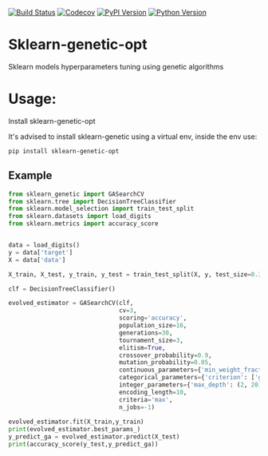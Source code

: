 [![Build Status](https://www.travis-ci.com/rodrigo-arenas/Sklearn-genetic-opt.svg?branch=master)](https://www.travis-ci.com/rodrigo-arenas/Sklearn-genetic-opt)
[![Codecov](https://codecov.io/gh/rodrigo-arenas/Sklearn-genetic-opt/branch/master/graphs/badge.svg?branch=master&service=github)](https://codecov.io/github/rodrigo-arenas/Sklearn-genetic-opt?branch=master)
[![PyPI Version](https://badge.fury.io/py/sklearn-genetic-opt.svg)](https://badge.fury.io/py/sklearn-genetic-opt)
[![Python Version](https://img.shields.io/badge/python-3.6%20%7C%203.7%20%7C%203.8%20%7C%203.9-blue)](https://www.python.org/downloads/)

# Sklearn-genetic-opt
Sklearn models hyperparameters tuning using genetic algorithms

# Usage:
Install sklearn-genetic-opt

It's advised to install sklearn-genetic using a virtual env, inside the env use:

```
pip install sklearn-genetic-opt
```

## Example

```python
from sklearn_genetic import GASearchCV
from sklearn.tree import DecisionTreeClassifier
from sklearn.model_selection import train_test_split
from sklearn.datasets import load_digits
from sklearn.metrics import accuracy_score


data = load_digits() 
y = data['target']
X = data['data'] 

X_train, X_test, y_train, y_test = train_test_split(X, y, test_size=0.33, random_state=42)

clf = DecisionTreeClassifier()

evolved_estimator = GASearchCV(clf,
                               cv=3,
                               scoring='accuracy',
                               population_size=16,
                               generations=30,
                               tournament_size=3,
                               elitism=True,
                               crossover_probability=0.9,
                               mutation_probability=0.05,
                               continuous_parameters={'min_weight_fraction_leaf': (0, 0.5)},
                               categorical_parameters={'criterion': ['gini', 'entropy']},
                               integer_parameters={'max_depth': (2, 20), 'max_leaf_nodes': (2, 30)},
                               encoding_length=10,
                               criteria='max',
                               n_jobs=-1)
                    
evolved_estimator.fit(X_train,y_train)
print(evolved_estimator.best_params_)
y_predict_ga = evolved_estimator.predict(X_test)
print(accuracy_score(y_test,y_predict_ga))

